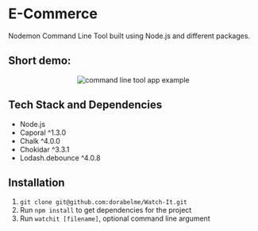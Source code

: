 # E-Commerce

Nodemon Command Line Tool built using Node.js and different packages.

## Short demo:

<p align ="center">
<img src="./watchit.gif" alt="command line tool app example">
</p>

## Tech Stack and Dependencies

-   Node.js
-   Caporal ^1.3.0
-   Chalk ^4.0.0
-   Chokidar ^3.3.1
-   Lodash.debounce ^4.0.8

## Installation

1. `git clone git@github.com:dorabelme/Watch-It.git`
2. Run `npm install` to get dependencies for the project
3. Run `watchit [filename]`, optional command line argument
